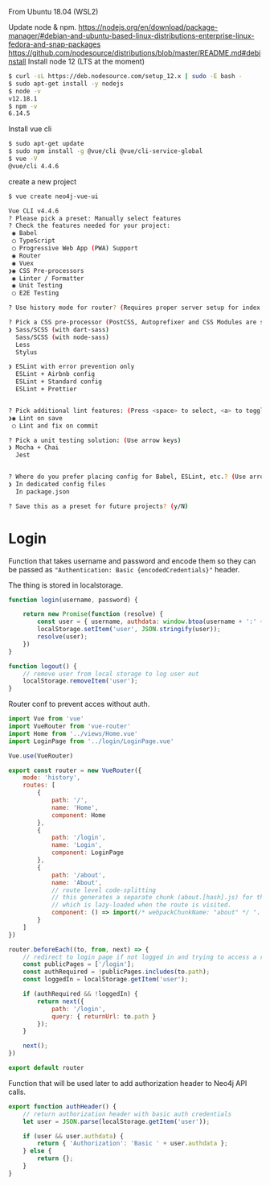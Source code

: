 From Ubuntu 18.04 (WSL2)

Update node & npm.
https://nodejs.org/en/download/package-manager/#debian-and-ubuntu-based-linux-distributions-enterprise-linux-fedora-and-snap-packages
https://github.com/nodesource/distributions/blob/master/README.md#debinstall
Install node 12 (LTS at the moment)

```bash
$ curl -sL https://deb.nodesource.com/setup_12.x | sudo -E bash -
$ sudo apt-get install -y nodejs
$ node -v
v12.18.1
$ npm -v
6.14.5
```

Install vue cli

```bash
$ sudo apt-get update
$ sudo npm install -g @vue/cli @vue/cli-service-global
$ vue -V
@vue/cli 4.4.6
```

create a new project


```bash
$ vue create neo4j-vue-ui

Vue CLI v4.4.6
? Please pick a preset: Manually select features
? Check the features needed for your project:
 ◉ Babel
 ◯ TypeScript
 ◯ Progressive Web App (PWA) Support
 ◉ Router
 ◉ Vuex
❯◉ CSS Pre-processors
 ◉ Linter / Formatter
 ◉ Unit Testing
 ◯ E2E Testing

? Use history mode for router? (Requires proper server setup for index fallback in production) (Y/n) n

? Pick a CSS pre-processor (PostCSS, Autoprefixer and CSS Modules are supported by default): (Use arrow keys)
❯ Sass/SCSS (with dart-sass)
  Sass/SCSS (with node-sass)
  Less
  Stylus

❯ ESLint with error prevention only
  ESLint + Airbnb config
  ESLint + Standard config
  ESLint + Prettier


? Pick additional lint features: (Press <space> to select, <a> to toggle all, <i> to invert selection)
❯◉ Lint on save
 ◯ Lint and fix on commit

? Pick a unit testing solution: (Use arrow keys)
❯ Mocha + Chai
  Jest


? Where do you prefer placing config for Babel, ESLint, etc.? (Use arrow keys)
❯ In dedicated config files
  In package.json

? Save this as a preset for future projects? (y/N)

```


# Login

Function that takes username and password and encode them so they can be passed as `"Authentication: Basic {encodedCredentials}"` header.

The thing is stored in localstorage.


```js
function login(username, password) {

    return new Promise(function (resolve) {
        const user = { username, authdata: window.btoa(username + ':' + password) }
        localStorage.setItem('user', JSON.stringify(user));
        resolve(user);
    })
}

function logout() {
    // remove user from local storage to log user out
    localStorage.removeItem('user');
}

```


Router conf to prevent acces without auth.

```js
import Vue from 'vue'
import VueRouter from 'vue-router'
import Home from '../views/Home.vue'
import LoginPage from '../login/LoginPage.vue'

Vue.use(VueRouter)

export const router = new VueRouter({
    mode: 'history',
    routes: [
        {
            path: '/',
            name: 'Home',
            component: Home
        },
        {
            path: '/login',
            name: 'Login',
            component: LoginPage
        },
        {
            path: '/about',
            name: 'About',
            // route level code-splitting
            // this generates a separate chunk (about.[hash].js) for this route
            // which is lazy-loaded when the route is visited.
            component: () => import(/* webpackChunkName: "about" */ '../views/About.vue')
        }
    ]
})

router.beforeEach((to, from, next) => {
    // redirect to login page if not logged in and trying to access a restricted page
    const publicPages = ['/login'];
    const authRequired = !publicPages.includes(to.path);
    const loggedIn = localStorage.getItem('user');

    if (authRequired && !loggedIn) {
        return next({
            path: '/login',
            query: { returnUrl: to.path }
        });
    }

    next();
})

export default router
```

Function that will be used later to add authorization header to Neo4j API calls.

```js
export function authHeader() {
    // return authorization header with basic auth credentials
    let user = JSON.parse(localStorage.getItem('user'));

    if (user && user.authdata) {
        return { 'Authorization': 'Basic ' + user.authdata };
    } else {
        return {};
    }
}
```

